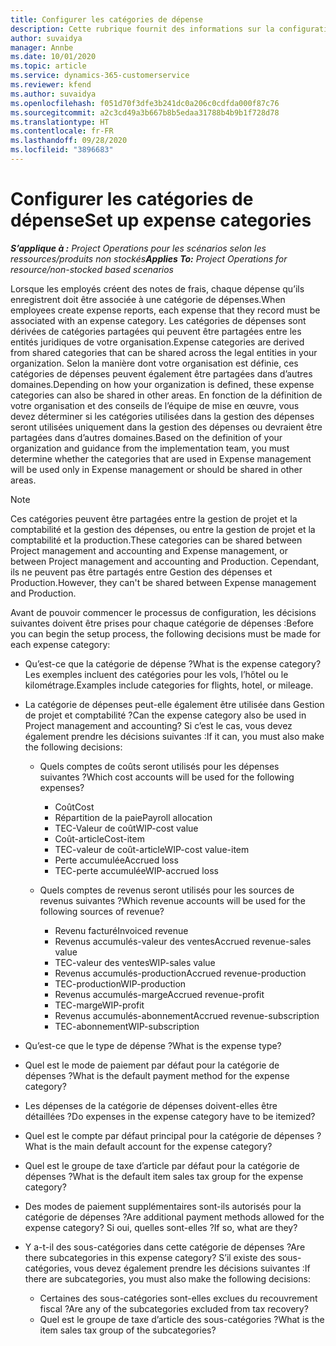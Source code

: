 ```yaml
---
title: Configurer les catégories de dépense
description: Cette rubrique fournit des informations sur la configuration des catégories de dépenses et des catégories partagées pour les notes de frais.
author: suvaidya
manager: Annbe
ms.date: 10/01/2020
ms.topic: article
ms.service: dynamics-365-customerservice
ms.reviewer: kfend
ms.author: suvaidya
ms.openlocfilehash: f051d70f3dfe3b241dc0a206c0cdfda000f87c76
ms.sourcegitcommit: a2c3cd49a3b667b8b5edaa31788b4b9b1f728d78
ms.translationtype: HT
ms.contentlocale: fr-FR
ms.lasthandoff: 09/28/2020
ms.locfileid: "3896683"
---
```

# <a name="set-up-expense-categories"></a><span data-ttu-id="40687-103">Configurer les catégories de dépense</span><span class="sxs-lookup"><span data-stu-id="40687-103">Set up expense categories</span></span>

<span data-ttu-id="40687-104">_**S’applique à :** Project Operations pour les scénarios selon les ressources/produits non stockés_</span><span class="sxs-lookup"><span data-stu-id="40687-104">_**Applies To:** Project Operations for resource/non-stocked based scenarios_</span></span>

<span data-ttu-id="40687-105">Lorsque les employés créent des notes de frais, chaque dépense qu’ils enregistrent doit être associée à une catégorie de dépenses.</span><span class="sxs-lookup"><span data-stu-id="40687-105">When employees create expense reports, each expense that they record must be associated with an expense category.</span></span> <span data-ttu-id="40687-106">Les catégories de dépenses sont dérivées de catégories partagées qui peuvent être partagées entre les entités juridiques de votre organisation.</span><span class="sxs-lookup"><span data-stu-id="40687-106">Expense categories are derived from shared categories that can be shared across the legal entities in your organization.</span></span> <span data-ttu-id="40687-107">Selon la manière dont votre organisation est définie, ces catégories de dépenses peuvent également être partagées dans d’autres domaines.</span><span class="sxs-lookup"><span data-stu-id="40687-107">Depending on how your organization is defined, these expense categories can also be shared in other areas.</span></span> <span data-ttu-id="40687-108">En fonction de la définition de votre organisation et des conseils de l’équipe de mise en œuvre, vous devez déterminer si les catégories utilisées dans la gestion des dépenses seront utilisées uniquement dans la gestion des dépenses ou devraient être partagées dans d’autres domaines.</span><span class="sxs-lookup"><span data-stu-id="40687-108">Based on the definition of your organization and guidance from the implementation team, you must determine whether the categories that are used in Expense management will be used only in Expense management or should be shared in other areas.</span></span>

> [!NOTE]
> <span data-ttu-id="40687-109">Ces catégories peuvent être partagées entre la gestion de projet et la comptabilité et la gestion des dépenses, ou entre la gestion de projet et la comptabilité et la production.</span><span class="sxs-lookup"><span data-stu-id="40687-109">These categories can be shared between Project management and accounting and Expense management, or between Project management and accounting and Production.</span></span> <span data-ttu-id="40687-110">Cependant, ils ne peuvent pas être partagés entre Gestion des dépenses et Production.</span><span class="sxs-lookup"><span data-stu-id="40687-110">However, they can't be shared between Expense management and Production.</span></span>

<span data-ttu-id="40687-111">Avant de pouvoir commencer le processus de configuration, les décisions suivantes doivent être prises pour chaque catégorie de dépenses :</span><span class="sxs-lookup"><span data-stu-id="40687-111">Before you can begin the setup process, the following decisions must be made for each expense category:</span></span>

- <span data-ttu-id="40687-112">Qu’est-ce que la catégorie de dépense ?</span><span class="sxs-lookup"><span data-stu-id="40687-112">What is the expense category?</span></span> <span data-ttu-id="40687-113">Les exemples incluent des catégories pour les vols, l’hôtel ou le kilométrage.</span><span class="sxs-lookup"><span data-stu-id="40687-113">Examples include categories for flights, hotel, or mileage.</span></span>
- <span data-ttu-id="40687-114">La catégorie de dépenses peut-elle également être utilisée dans Gestion de projet et comptabilité ?</span><span class="sxs-lookup"><span data-stu-id="40687-114">Can the expense category also be used in Project management and accounting?</span></span> <span data-ttu-id="40687-115">Si c’est le cas, vous devez également prendre les décisions suivantes :</span><span class="sxs-lookup"><span data-stu-id="40687-115">If it can, you must also make the following decisions:</span></span>

    - <span data-ttu-id="40687-116">Quels comptes de coûts seront utilisés pour les dépenses suivantes ?</span><span class="sxs-lookup"><span data-stu-id="40687-116">Which cost accounts will be used for the following expenses?</span></span>

        - <span data-ttu-id="40687-117">Coût</span><span class="sxs-lookup"><span data-stu-id="40687-117">Cost</span></span>
        - <span data-ttu-id="40687-118">Répartition de la paie</span><span class="sxs-lookup"><span data-stu-id="40687-118">Payroll allocation</span></span>
        - <span data-ttu-id="40687-119">TEC-Valeur de coût</span><span class="sxs-lookup"><span data-stu-id="40687-119">WIP-cost value</span></span>
        - <span data-ttu-id="40687-120">Coût-article</span><span class="sxs-lookup"><span data-stu-id="40687-120">Cost-item</span></span>
        - <span data-ttu-id="40687-121">TEC-valeur de coût-article</span><span class="sxs-lookup"><span data-stu-id="40687-121">WIP-cost value-item</span></span>
        - <span data-ttu-id="40687-122">Perte accumulée</span><span class="sxs-lookup"><span data-stu-id="40687-122">Accrued loss</span></span>
        - <span data-ttu-id="40687-123">TEC-perte accumulée</span><span class="sxs-lookup"><span data-stu-id="40687-123">WIP-accrued loss</span></span>

    - <span data-ttu-id="40687-124">Quels comptes de revenus seront utilisés pour les sources de revenus suivantes ?</span><span class="sxs-lookup"><span data-stu-id="40687-124">Which revenue accounts will be used for the following sources of revenue?</span></span>

        - <span data-ttu-id="40687-125">Revenu facturé</span><span class="sxs-lookup"><span data-stu-id="40687-125">Invoiced revenue</span></span>
        - <span data-ttu-id="40687-126">Revenus accumulés-valeur des ventes</span><span class="sxs-lookup"><span data-stu-id="40687-126">Accrued revenue-sales value</span></span>
        - <span data-ttu-id="40687-127">TEC-valeur des ventes</span><span class="sxs-lookup"><span data-stu-id="40687-127">WIP-sales value</span></span>
        - <span data-ttu-id="40687-128">Revenus accumulés-production</span><span class="sxs-lookup"><span data-stu-id="40687-128">Accrued revenue-production</span></span>
        - <span data-ttu-id="40687-129">TEC-production</span><span class="sxs-lookup"><span data-stu-id="40687-129">WIP-production</span></span>
        - <span data-ttu-id="40687-130">Revenus accumulés-marge</span><span class="sxs-lookup"><span data-stu-id="40687-130">Accrued revenue-profit</span></span>
        - <span data-ttu-id="40687-131">TEC-marge</span><span class="sxs-lookup"><span data-stu-id="40687-131">WIP-profit</span></span>
        - <span data-ttu-id="40687-132">Revenus accumulés-abonnement</span><span class="sxs-lookup"><span data-stu-id="40687-132">Accrued revenue-subscription</span></span>
        - <span data-ttu-id="40687-133">TEC-abonnement</span><span class="sxs-lookup"><span data-stu-id="40687-133">WIP-subscription</span></span>

- <span data-ttu-id="40687-134">Qu’est-ce que le type de dépense ?</span><span class="sxs-lookup"><span data-stu-id="40687-134">What is the expense type?</span></span>
- <span data-ttu-id="40687-135">Quel est le mode de paiement par défaut pour la catégorie de dépenses ?</span><span class="sxs-lookup"><span data-stu-id="40687-135">What is the default payment method for the expense category?</span></span>
- <span data-ttu-id="40687-136">Les dépenses de la catégorie de dépenses doivent-elles être détaillées ?</span><span class="sxs-lookup"><span data-stu-id="40687-136">Do expenses in the expense category have to be itemized?</span></span>
- <span data-ttu-id="40687-137">Quel est le compte par défaut principal pour la catégorie de dépenses ?</span><span class="sxs-lookup"><span data-stu-id="40687-137">What is the main default account for the expense category?</span></span>
- <span data-ttu-id="40687-138">Quel est le groupe de taxe d’article par défaut pour la catégorie de dépenses ?</span><span class="sxs-lookup"><span data-stu-id="40687-138">What is the default item sales tax group for the expense category?</span></span>
- <span data-ttu-id="40687-139">Des modes de paiement supplémentaires sont-ils autorisés pour la catégorie de dépenses ?</span><span class="sxs-lookup"><span data-stu-id="40687-139">Are additional payment methods allowed for the expense category?</span></span> <span data-ttu-id="40687-140">Si oui, quelles sont-elles ?</span><span class="sxs-lookup"><span data-stu-id="40687-140">If so, what are they?</span></span>
- <span data-ttu-id="40687-141">Y a-t-il des sous-catégories dans cette catégorie de dépenses ?</span><span class="sxs-lookup"><span data-stu-id="40687-141">Are there subcategories in this expense category?</span></span> <span data-ttu-id="40687-142">S’il existe des sous-catégories, vous devez également prendre les décisions suivantes :</span><span class="sxs-lookup"><span data-stu-id="40687-142">If there are subcategories, you must also make the following decisions:</span></span>

    - <span data-ttu-id="40687-143">Certaines des sous-catégories sont-elles exclues du recouvrement fiscal ?</span><span class="sxs-lookup"><span data-stu-id="40687-143">Are any of the subcategories excluded from tax recovery?</span></span>
    - <span data-ttu-id="40687-144">Quel est le groupe de taxe d’article des sous-catégories ?</span><span class="sxs-lookup"><span data-stu-id="40687-144">What is the item sales tax group of the subcategories?</span></span>
